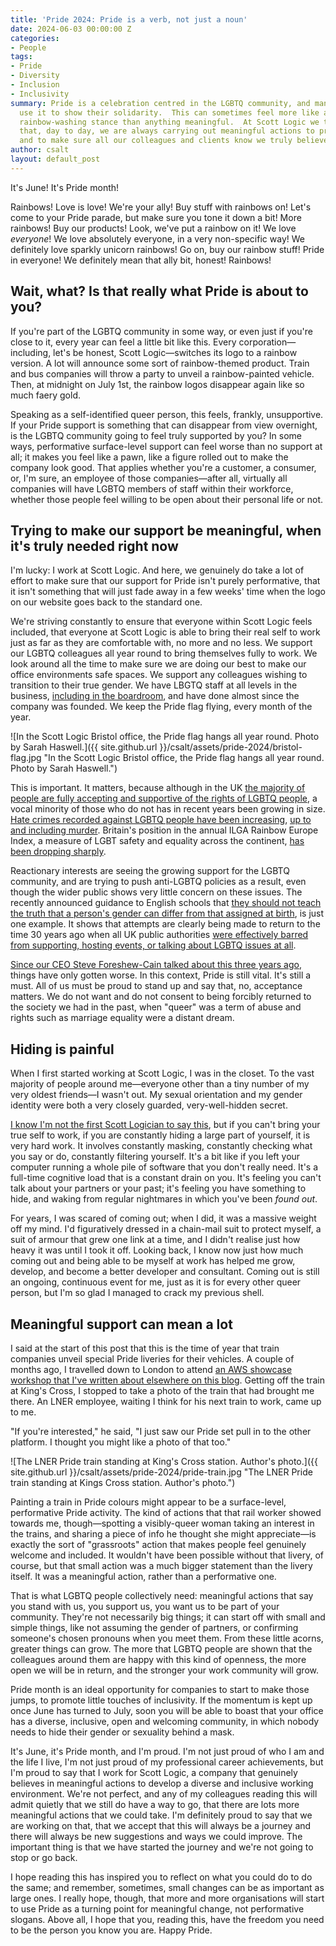 ```yaml
---
title: 'Pride 2024: Pride is a verb, not just a noun'
date: 2024-06-03 00:00:00 Z
categories:
- People
tags:
- Pride
- Diversity
- Inclusion
- Inclusivity
summary: Pride is a celebration centred in the LGBTQ community, and many corporations
  use it to show their solidarity.  This can sometimes feel more like a performative
  rainbow-washing stance than anything meaningful.  At Scott Logic we try to ensure
  that, day to day, we are always carrying out meaningful actions to promote inclusivity,
  and to make sure all our colleagues and clients know we truly believe in this.
author: csalt
layout: default_post
---
```


It's June!  It's Pride month!

Rainbows!  Love is love!  We're your ally!  Buy stuff with rainbows on!  Let's come to your Pride parade, but make sure you tone it down a bit!  More rainbows!  Buy our products!  Look, we've put a rainbow on it!  We love *everyone*!  We love absolutely everyone, in a very non-specific way!  We definitely love sparkly unicorn rainbows!  Go on, buy our rainbow stuff!  Pride in everyone!  We definitely mean that ally bit, honest!  Rainbows!

## Wait, what?  Is that really what Pride is about to you?

If you're part of the LGBTQ community in some way, or even just if you're close to it, every year can feel a little bit like this.  Every corporation&mdash;including, let's be honest, Scott Logic&mdash;switches its logo to a rainbow version.  A lot will announce some sort of rainbow-themed product.  Train and bus companies will throw a party to unveil a rainbow-painted vehicle.  Then, at midnight on July 1st, the rainbow logos disappear again like so much faery gold.

Speaking as a self-identified queer person, this feels, frankly, unsupportive.  If your Pride support is something that can disappear from view overnight, is the LGBTQ community going to feel truly supported by you?  In some ways, performative surface-level support can feel worse than no support at all; it makes you feel like a pawn, like a figure rolled out to make the company look good.  That applies whether you're a customer, a consumer, or, I'm sure, an employee of those companies&mdash;after all, virtually all companies will have LGBTQ members of staff within their workforce, whether those people feel willing to be open about their personal life or not.

## Trying to make our support be meaningful, when it's truly needed right now

I'm lucky: I work at Scott Logic.  And here, we genuinely do take a lot of effort to make sure that our support for Pride isn't purely performative, that it isn't something that will just fade away in a few weeks' time when the logo on our website goes back to the standard one.

We're striving constantly to ensure that everyone within Scott Logic feels included, that everyone at Scott Logic is able to bring their real self to work just as far as they are comfortable with, no more and no less.  We support our LGBTQ colleagues all year round to bring themselves fully to work.  We look around all the time to make sure we are doing our best to make our office environments safe spaces.  We support any colleagues wishing to transition to their true gender.  We have LBGTQ staff at all levels in the business, [including in the boardroom](https://blog.scottlogic.com/sforeshew-cain/), and have done almost since the company was founded.  We keep the Pride flag flying, every month of the year.

![In the Scott Logic Bristol office, the Pride flag hangs all year round.  Photo by Sarah Haswell.]({{ site.github.url }}/csalt/assets/pride-2024/bristol-flag.jpg "In the Scott Logic Bristol office, the Pride flag hangs all year round.  Photo by Sarah Haswell.")

This is important.  It matters, because although in the UK [the majority of people are fully accepting and supportive of the rights of LGBTQ people](https://yougov.co.uk/society/articles/45868-record-number-britons-support-same-sex-marriage-10), a vocal minority of those who do not has in recent years been growing in size.  [Hate crimes recorded against LGBTQ people have been increasing](https://www.stonewall.org.uk/about-us/news/new-data-rise-hate-crime-against-lgbtq-people-continues-stonewall-slams-uk-gov-), [up to and including murder](https://www.bbc.co.uk/news/uk-wales-60257602).  Britain's position in the annual ILGA Rainbow Europe Index, a measure of LGBT safety and equality across the continent, [has been dropping sharply](https://www.bigissue.com/news/social-justice/lgbtq-friendly-countries-uk-europe-ilga-rainbow-index/).

Reactionary interests are seeing the growing support for the LGBTQ community, and are trying to push anti-LGBTQ policies as a result, even though the wider public shows very little concern on these issues.  The recently announced guidance to English schools that [they should not teach the truth that a person's gender can differ from that assigned at birth](https://www.bbc.co.uk/news/education-69017920), is just one example.  It shows that attempts are clearly being made to return to the time 30 years ago when all UK public authorities [were effectively barred from supporting, hosting events, or talking about LGBTQ issues at all](https://en.wikipedia.org/wiki/Section_28).

[Since our CEO Steve Foreshew-Cain talked about this three years ago](https://blog.scottlogic.com/2021/06/03/pride-2021.html), things have only gotten worse.  In this context, Pride is still vital.  It's still a must.  All of us must be proud to stand up and say that, no, acceptance matters.  We do not want and do not consent to being forcibly returned to the society we had in the past, when "queer" was a term of abuse and rights such as marriage equality were a distant dream.

## Hiding is painful

When I first started working at Scott Logic, I was in the closet.  To the vast majority of people around me&mdash;everyone other than a tiny number of my very oldest friends&mdash;I wasn't out.  My sexual orientation and my gender identity were both a very closely guarded, very-well-hidden secret.

[I know I'm not the first Scott Logician to say this](https://blog.scottlogic.com/2019/08/06/why-scott-logic-celebrated-pride-month.html), but if you can't bring your true self to work, if you are constantly hiding a large part of yourself, it is very hard work.  It involves constantly masking, constantly checking what you say or do, constantly filtering yourself.  It's a bit like if you left your computer running a whole pile of software that you don't really need.  It's a full-time cognitive load that is a constant drain on you.  It's feeling you can't talk about your partners or your past; it's feeling you have something to hide, and waking from regular nightmares in which you've been *found out*.

For years, I was scared of coming out; when I did, it was a massive weight off my mind.  I'd figuratively dressed in a chain-mail suit to protect myself, a suit of armour that grew one link at a time, and I didn't realise just how heavy it was until I took it off.  Looking back, I know now just how much coming out and being able to be myself at work has helped me grow, develop, and become a better developer and consultant.  Coming out is still an ongoing, continuous event for me, just as it is for every other queer person, but I'm so glad I managed to crack my previous shell.

## Meaningful support can mean a lot

I said at the start of this post that this is the time of year that train companies unveil special Pride liveries for their vehicles.  A couple of months ago, I travelled down to London to attend [an AWS showcase workshop that I've written about elsewhere on this blog](https://blog.scottlogic.com/2024/04/23/are-we-ready-to-put-ai-in-the-hands-of-business-users.html).  Getting off the train at King's Cross, I stopped to take a photo of the train that had brought me there.  An LNER employee, waiting I think for his next train to work, came up to me.

"If you're interested," he said, "I just saw our Pride set pull in to the other platform.  I thought you might like a photo of that too."

![The LNER Pride train standing at King's Cross station.  Author's photo.]({{ site.github.url }}/csalt/assets/pride-2024/pride-train.jpg "The LNER Pride train standing at Kings Cross station.  Author's photo.")

Painting a train in Pride colours might appear to be a surface-level, performative Pride activity.  The kind of actions that that rail worker showed towards me, though&mdash;spotting a visibly-queer woman taking an interest in the trains, and sharing a piece of info he thought she might appreciate&mdash;is exactly the sort of "grassroots" action that makes people feel genuinely welcome and included.  It wouldn't have been possible without that livery, of course, but that small action was a much bigger statement than the livery itself.  It was a meaningful action, rather than a performative one.

That is what LGBTQ people collectively need: meaningful actions that say you stand with us, you support us, you want us to be part of your community.  They're not necessarily big things; it can start off with small and simple things, like not assuming the gender of partners, or confirming someone's chosen pronouns when you meet them.  From these little acorns, greater things can grow.  The more that LGBTQ people are shown that the colleagues around them are happy with this kind of openness, the more open we will be in return, and the stronger your work community will grow.

Pride month is an ideal opportunity for companies to start to make those jumps, to promote little touches of inclusivity.  If the momentum is kept up once June has turned to July, soon you will be able to boast that your office has a diverse, inclusive, open and welcoming community, in which nobody needs to hide their gender or sexuality behind a mask.

It's June, it's Pride month, and I'm proud.  I'm not just proud of who I am and the life I live, I'm not just proud of my professional career achievements, but I'm proud to say that I work for Scott Logic, a company that genuinely believes in meaningful actions to develop a diverse and inclusive working environment.  We're not perfect, and any of my colleagues reading this will admit quietly that we still do have a way to go, that there are lots more meaningful actions that we could take.  I'm definitely proud to say that we are working on that, that we accept that this will always be a journey and there will always be new suggestions and ways we could improve.  The important thing is that we have started the journey and we're not going to stop or go back.

I hope reading this has inspired you to reflect on what you could do to do the same; and remember, sometimes, small changes can be as important as large ones.  I really hope, though, that more and more organisations will start to use Pride as a turning point for meaningful change, not performative slogans.  Above all, I hope that you, reading this, have the freedom you need to be the person you know you are.  Happy Pride.
